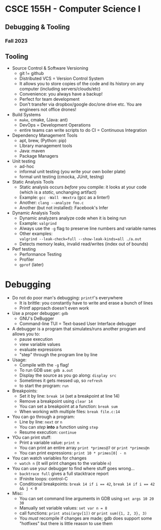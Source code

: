 
# CSCE 155H - Computer Science I
## Debugging & Tooling
### Fall 2023

## Tooling

* Source Control & Software Versioning
  * git != github
  * Distributed VCS = Version Control System
  * It allows you to store copies of the code and its history on any computer (including servers/clouds/etc)
  * Convenience: you always have a backup!
  * Perfect for team development
  * Don't transfer via dropbox/google doc/one drive etc.  You are engineers not office drones!
* Build Systems
  * `make`, cmake, (Java: ant)
  * DevOps = Development Operations
  * entire teams can write scripts to do CI = Continuous Integration
* Dependency Management Tools
  * apt, brew, (Python: pip)
  * LIbrary management tools
  * Java: maven
  * Package Managers
* Unit testing
  * ad-hoc
  * informal unit testing (you write your own boiler plate)
  * formal unit testing (cmocka, JUnit, testng)
* Static Analysis Tools
  * Static analysis occurs *before* you compile: it looks at your code (which is a *static*, unchanging artifact)
  * Example: `gcc -Wall -Wextra` (gcc as a linter!)
  * Another: `clang --analyze foo.c`
  * Another (but not installed): Facebook's Infer
* Dynamic Analysis Tools
  * Dynamic analyzers analyze code when it is being run
  * Example: `valgrind`
  * Always use the `-g` flag to preserve line numbers and variable names
  * Other examples:  
  `valgrind --leak-check=full --show-leak-kinds=all ./a.out`
  * Detects memory leaks, invalid read/writes (index out of bounds)
* Perf testing
    * Performance Testing
    * Profiler
    * `gprof` (later)

# Debugging

* Do not do poor man's debugging: `printf`'s everywhere
  * It is brittle: you constantly have to write and erase a bunch of lines
  * Printf approach doesn't even work
* Use a proper debugger: `gdb`
  * GNU's DeBugger
  * Command-line TUI = Text-based User Interface debugger
* A debugger is a program that simulates/runs another program and allows you to:
  * pause execution
  * view variable values
  * evaluate expressions
  * "step" through the program line by line
* Usage:
  * Compile with the `-g` flag!
  * To run GDB use: `gdb a.out`
  * Display the source as you go along: `display src`
  * Sometimes it gets messed up, so `refresh`
  * to start the program: `run`
* Breakpoints:
  * Set it by line: `break 14` (set a breakpoint at line 14)
  * Remove a breakpoint using `clear 14`
  * You can set a breakpoint at a function: `break sum`
  * When working with multiple files: `break file.c:14`
* You can go through a program:
  * Line by line: `next` or `n`
  * You can *step* **into** a function using `step`
  * Resume execution: `continue`
* YOu can print stuff:
  * Print a variable value: `print n`
  * You can print an entire array `print *primes@7` or `print *primes@n`
  * You can print expressions: `print 10 * primes[0] - n`
* You can watch variables for changes
  * `watch n` (it will print changes to the variable `n`)
* You can use your debugger to find where stuff goes wrong...
  * `backtrace full` gives a full stacktrace report
  * IFninite loops: control-C
  * Conditional breakpoints: `break 14 if i == 42`, `break 14 if i == 42 && j < 0`
* MIsc:
  * You can set command line arguments in GDB using `set args 10 20 30`
  * Manually set variable values: `set var n = 8`
  * call functions: `print atoi(argv[1])` or `print sum({1, 2, 3}, 3)`
  * You *must* recompile if changes are made; gdb does support some "hotfixes" but there is little reason to use them

```text








```
